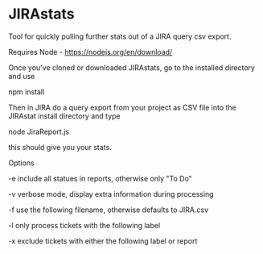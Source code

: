 # JIRAstats

Tool for quickly pulling further stats out of a JIRA query csv export. 

Requires Node - https://nodejs.org/en/download/

Once you've cloned or downloaded JIRAstats, go to the installed directory and use

npm install 

Then in JIRA do a query export from your project as CSV file into the JIRAstat install directory and type 

node JiraReport.js 

this should give you your stats.

Options

-e include all statues in reports, otherwise only "To Do"

-v verbose mode, display extra information during processing

-f use the following filename, otherwise defaults to JIRA.csv

-l only process tickets with the following label

-x exclude tickets with either the following label or report

